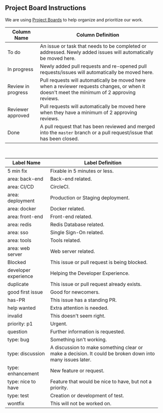 ## Project Board Instructions

We are using [Project Boards](https://github.com/Seneca-CDOT/telescope/projects) to help organize and prioritize our work.

| Column Name        | Column Definition                                                                                                                            |
| ------------------ | -------------------------------------------------------------------------------------------------------------------------------------------- |
| To do              | An issue or task that needs to be completed or addressed. Newly added issues will automatically be moved here.                               |
| In progress        | Newly added pull requests and re-opened pull requests/issues will automatically be moved here.                                               |
| Review in progress | Pull requests will automatically be moved here when a reviewer requests changes, or when it doesn't meet the minimum of 2 approving reviews. |
| Reviewer approved  | Pull requests will automatically be moved here when they have a minimum of 2 approving reviews.                                              |
| Done               | A pull request that has been reviewed and merged into the `master` branch or a pull request/issue that has been closed.                      |

<br>

| Label Name           | Label Definition                                                                                         |
| -------------------- | -------------------------------------------------------------------------------------------------------- |
| 5 min fix            | Fixable in 5 minutes or less.                                                                            |
| area: back-end       | Back-end related.                                                                                        |
| area: CI/CD          | CircleCI.                                                                                                |
| area: deployment     | Production or Staging deployment.                                                                        |
| area: docker         | Docker related.                                                                                          |
| area: front-end      | Front-end related.                                                                                       |
| area: redis          | Redis Database related.                                                                                  |
| area: sso            | Single Sign-On related.                                                                                  |
| area: tools          | Tools related.                                                                                           |
| area: web server     | Web server related.                                                                                      |
| Blocked              | This issue or pull request is being blocked.                                                             |
| developer experience | Helping the Developer Experience.                                                                        |
| duplicate            | This issue or pull request already exists.                                                               |
| good first issue     | Good for newcomers.                                                                                      |
| has-PR               | This issue has a standing PR.                                                                            |
| help wanted          | Extra attention is needed.                                                                               |
| invalid              | This doesn't seem right.                                                                                 |
| priority: p1         | Urgent.                                                                                                  |
| question             | Further information is requested.                                                                        |
| type: bug            | Something isn't working.                                                                                 |
| type: discussion     | A discussion to make something clear or make a decision. It could be broken down into many issues later. |
| type: enhancement    | New feature or request.                                                                                  |
| type: nice to have   | Feature that would be nice to have, but not a priority.                                                  |
| type: test           | Creation or development of test.                                                                         |
| wontfix              | This will not be worked on.                                                                              |
